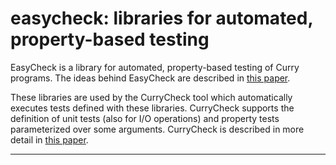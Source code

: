 easycheck: libraries for automated, property-based testing
==========================================================

EasyCheck is a library for automated, property-based testing of
Curry programs. The ideas behind EasyCheck are described in
[this paper](http://www-ps.informatik.uni-kiel.de/~sebf/pub/flops08.html).

These libraries are used by the CurryCheck tool which automatically
executes tests defined with these libraries.
CurryCheck supports the definition of unit tests
(also for I/O operations) and property tests parameterized
over some arguments. CurryCheck is described in more detail in
[this paper](http://www.informatik.uni-kiel.de/~mh/papers/LOPSTR16.html).

--------------------------------------------------------------------------
